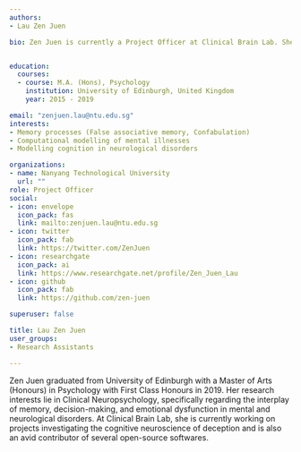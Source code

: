 ```yaml
---
authors:
- Lau Zen Juen

bio: Zen Juen is currently a Project Officer at Clinical Brain Lab. She is working on the neuroscience of deception.


education:
  courses:
  - course: M.A. (Hons), Psychology
    institution: University of Edinburgh, United Kingdom
    year: 2015 - 2019

email: "zenjuen.lau@ntu.edu.sg"
interests:
- Memory processes (False associative memory, Confabulation)
- Computational modelling of mental illnesses
- Modelling cognition in neurological disorders

organizations:
- name: Nanyang Technological University
  url: ""
role: Project Officer
social:
- icon: envelope
  icon_pack: fas
  link: mailto:zenjuen.lau@ntu.edu.sg
- icon: twitter
  icon_pack: fab
  link: https://twitter.com/ZenJuen
- icon: researchgate
  icon_pack: ai
  link: https://www.researchgate.net/profile/Zen_Juen_Lau
- icon: github
  icon_pack: fab
  link: https://github.com/zen-juen

superuser: false

title: Lau Zen Juen
user_groups:
- Research Assistants

---
```


Zen Juen graduated from University of Edinburgh with a Master of Arts (Honours) in Psychology with First Class Honours in 2019. Her research interests lie in Clinical Neuropsychology, specifically regarding the interplay of memory, decision-making, and emotional dysfunction in mental and neurological disorders. At Clinical Brain Lab, she is currently working on projects investigating the
cognitive neuroscience of deception and is also an avid contributor of several open-source softwares.
